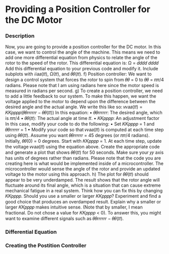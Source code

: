 # Providing a Position Controller for the DC Motor
### Description
 Now, you are going to provide a position controller for the DC motor. In this case, we want 
to control the angle of the machine. This means we need to add one more differential 
equation from physics to relate the angle of the rotor to the speed of the rotor. This 
differential equation is:
Ω = 𝑑𝑑𝑑𝑑
𝑑𝑑𝑑𝑑
Add this differential equation to your previous code and modify it. Include subplots with 
𝑖𝑖𝑎𝑎(𝑡𝑡), Ω(𝑡𝑡), and 𝜃𝜃(𝑡𝑡). 
f) Position controller: We want to design a control system that forces the rotor to spin from 
𝜃𝜃 = 0 to 𝜃𝜃 = 𝜋𝜋/4 radians. Please note that I am using radians here since the motor speed 
is measured in radians per second. 
g) To create a position controller, we need to add a little feedback to our system. To make this 
happen, we want the voltage applied to the motor to depend upon the difference between 
the desired angle and the actual angle. We write this like so:
𝑣𝑣𝑎𝑎(𝑡𝑡) = 𝐾𝐾𝑝𝑝𝑝𝑝(𝜃𝜃𝑟𝑟𝑟𝑟𝑟𝑟 − 𝜃𝜃(𝑡𝑡))
In this equation:
• 𝜃𝜃𝑟𝑟𝑟𝑟𝑟𝑟: The desired angle, which is 𝜋𝜋/4
• 𝜃𝜃(𝑡𝑡): The actual angle at time 𝑡𝑡.
• 𝐾𝐾𝑝𝑝𝑝𝑝: An adjustment factor
In this case, modify your code to do the following:
• Set 𝐾𝐾𝑝𝑝𝑝𝑝 = 1 and 𝜃𝜃𝑟𝑟𝑟𝑟𝑟𝑟 = 1
• Modify your code so that 𝑣𝑣𝑎𝑎(𝑡𝑡) is computed at each time step using 𝜃𝜃(𝑡𝑡). 
Assume you want 𝜃𝜃𝑟𝑟𝑟𝑟𝑟𝑟 = 45 degrees (or 𝜋𝜋/4 radians). Initially, 𝜃𝜃(0) = 0 degrees. Start 
with 𝐾𝐾𝑝𝑝𝑝𝑝 = 1. At each time step, update the voltage 𝑣𝑣𝑎𝑎(𝑡𝑡) using the equation above. 
Create the appropriate code and generate a plot that shows 𝜃𝜃(𝑡𝑡) for 50 seconds. Make sure 
your 𝑦𝑦 axis has units of degrees rather than radians. 
Please note that the code you are creating here is what would be implemented inside of a 
microcontroller. The microcontroller would sense the angle of the rotor and provide an 
updated voltage to the motor using this approach.
h) The plot for 𝜃𝜃(𝑡𝑡) should appear to be very underdamped. The result shows that the rotor 
angle will fluctuate around its final angle, which is a situation that can cause extreme 
mechanical fatigue in a real system. Think how you can fix this by changing 𝐾𝐾𝑝𝑝𝑝𝑝. Should you 
use a smaller or larger 𝐾𝐾𝑝𝑝𝑝𝑝? Experiment and find a good choice that produces an 
overdamped result. Explain why a smaller or larger 𝐾𝐾𝑝𝑝𝑝𝑝 makes intuitive sense. (Note that 
by smaller, I mean fractional. Do not chose a value for 𝐾𝐾𝑝𝑝𝑝𝑝 < 0). To answer this, you might 
want to examine different signals such as 𝜃𝜃𝑟𝑟𝑟𝑟𝑟𝑟 − 𝜃𝜃(𝑡𝑡). 
### Differential Equation

### Creating the Postition Controller
